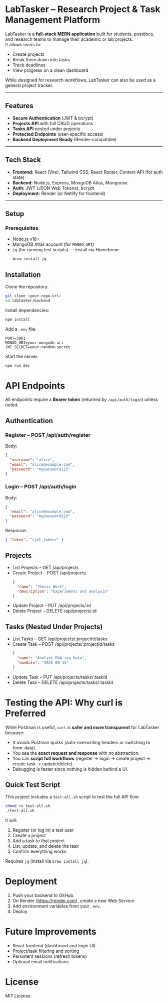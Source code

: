 # LabTasker – Research Project & Task Management Platform

LabTasker is a **full-stack MERN application** built for students, postdocs, and research teams to manage their academic or lab projects.  
It allows users to:
- Create projects
- Break them down into tasks
- Track deadlines
- View progress on a clean dashboard

While designed for research workflows, LabTasker can also be used as a general project tracker.

---

## Features

- **Secure Authentication** (JWT & bcrypt)
- **Projects API** with full CRUD operations
- **Tasks API** nested under projects
- **Protected Endpoints** (user-specific access)
- **Backend Deployment Ready** (Render-compatible)

---

## Tech Stack

- **Frontend:** React (Vite), Tailwind CSS, React Router, Context API (for auth state)  
- **Backend:** Node.js, Express, MongoDB Atlas, Mongoose  
- **Auth:** JWT (JSON Web Tokens), bcrypt  
- **Deployment:** Render (or Netlify for frontend)  

---

## Setup

### Prerequisites
- Node.js v18+  
- MongoDB Atlas account (for `MONGO_URI`)  
- `jq` (for running test scripts) — install via Homebrew:  
  ```bash
  brew install jq
  ```


## Installation
Clone the repository:
```bash
git clone <your-repo-url>
cd labtasker/backend
```

Install dependencies:
```bash
npm install
```

Add a `.env` file:
```env
PORT=3001
MONGO_URI=your-mongodb-uri
JWT_SECRET=your-random-secret
```

Start the server:
```bash
npm run dev
```

# API Endpoints

All endpoints require a **Bearer token** (returned by `/api/auth/login`) unless noted.

## Authentication

### Register – POST /api/auth/register
Body:
```json
{
  "username": "alice",
  "email": "alice@example.com",
  "password": "mypassword123"
}
```

### Login – POST /api/auth/login
Body:
```json
{
  "email": "alice@example.com",
  "password": "mypassword123"
}
```
Response:
```json
{ "token": "<jwt_token>" }
```

## Projects

- List Projects – GET /api/projects
- Create Project – POST /api/projects
  ```json
  {
    "name": "Thesis Work",
    "description": "Experiments and analysis"
  }
  ```
- Update Project – PUT /api/projects/:id
- Delete Project – DELETE /api/projects/:id

## Tasks (Nested Under Projects)

- List Tasks – GET /api/projects/:projectId/tasks
- Create Task – POST /api/projects/:projectId/tasks
  ```json
  {
    "name": "Analyze RNA-seq Data",
    "dueDate": "2025-08-15"
  }
  ```
- Update Task – PUT /api/projects/tasks/:taskId
- Delete Task – DELETE /api/projects/tasks/:taskId

# Testing the API: Why curl is Preferred

While Postman is useful, `curl` is **safer and more transparent** for LabTasker because:
- It avoids Postman quirks (auto-overwriting headers or switching to form-data).
- You see the **exact request and response** with no abstraction.
- You can **script full workflows** (register → login → create project → create task → update/delete).
- Debugging is faster since nothing is hidden behind a UI.

## Quick Test Script

This project includes a `test-all.sh` script to test the full API flow:

```bash
chmod +x test-all.sh
./test-all.sh
```

It will:
1. Register (or log in) a test user
2. Create a project
3. Add a task to that project
4. List, update, and delete the task
5. Confirm everything works

Requires `jq` (install via `brew install jq`).

# Deployment

1. Push your backend to GitHub.
2. On Render (https://render.com), create a new Web Service.
3. Add environment variables from your `.env`.
4. Deploy.

# Future Improvements

- React frontend (dashboard and login UI)
- Project/task filtering and sorting
- Persistent sessions (refresh tokens)
- Optional email notifications

# License
MIT License.
